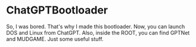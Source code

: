 # ChatGPTBootloader
So, I was bored. That's why I made this bootloader. Now, you can launch DOS and Linux from ChatGPT. Also, inside the ROOT, you can find GPTNet and MUDGAME. Just some useful stuff.
